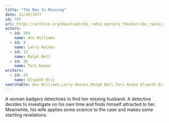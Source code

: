 ```yaml
---
title: "The Man Is Missing"
date: 11/28/1977
id: 747
url: https://archive.org/download/cbs_radio_mystery_theater/cbs_radio_mystery_theater-0701-0750.zip/cbs_radio_mystery_theater-0701-0750%2Fcbsrmt_0747_the_man_is_missing.mp3
actors:  
  - id: 264
    name: Ann Williams  
  - id: 9
    name: Larry Haines  
  - id: 12
    name: Ralph Bell  
  - id: 26
    name: Teri Keane
writers:  
  - id: 43
    name: Elspeth Eric
searchable: Ann Williams,Larry Haines,Ralph Bell,Teri Keane Elspeth Eric
---
```

A woman badgers detectives to find her missing husband. A detective decides to investigate on his own time and finds himself attracted to her. Meanwhile, his wife applies some science to the case and makes some startling revelations.